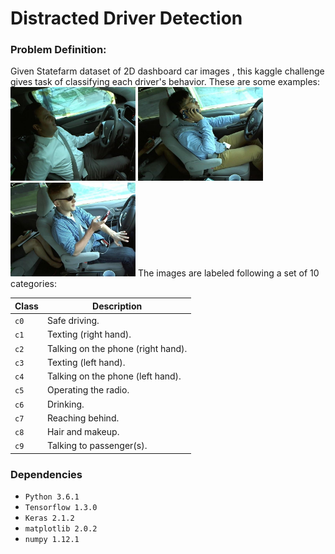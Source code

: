 
# Distracted Driver Detection

### Problem Definition:
Given Statefarm dataset of 2D dashboard car images , this kaggle challenge gives task of classifying each driver's behavior.
These are some examples:
<img src="ex/img1.jpg" width="200"> <img src="ex/img2.jpg" width="200"> <img src="ex/img3.jpg" width="200">
The images are labeled following a set of 10 categories:

|Class|Description|
|-----|-----------|
| `c0` | Safe driving. |
| `c1` | Texting (right hand). |
| `c2` | Talking on the phone (right hand). |
| `c3` | Texting (left hand). |
| `c4` | Talking on the phone (left hand). |
| `c5` | Operating the radio. |
| `c6` | Drinking. |
| `c7` | Reaching behind. |
| `c8` | Hair and makeup. |
| `c9` | Talking to passenger(s). |

### Dependencies

* `Python 3.6.1`
* `Tensorflow 1.3.0`
* `Keras 2.1.2`
* `matplotlib 2.0.2`
* `numpy 1.12.1`
